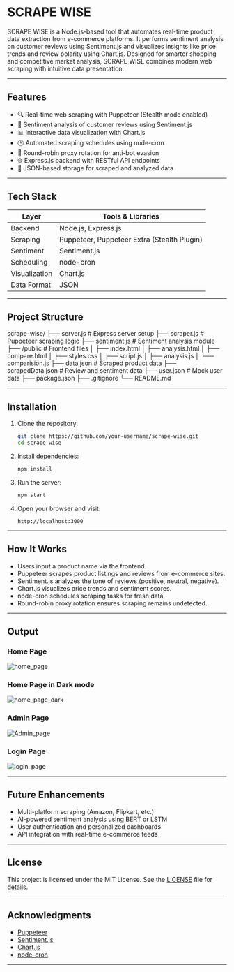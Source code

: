 # SCRAPE WISE

SCRAPE WISE is a Node.js-based tool that automates real-time product data extraction from e-commerce platforms. It performs sentiment analysis on customer reviews using Sentiment.js and visualizes insights like price trends and review polarity using Chart.js. Designed for smarter shopping and competitive market analysis, SCRAPE WISE combines modern web scraping with intuitive data presentation.
___
## Features

- 🔍 Real-time web scraping with Puppeteer (Stealth mode enabled)
- 💬 Sentiment analysis of customer reviews using Sentiment.js
- 📊 Interactive data visualization with Chart.js
- 🕒 Automated scraping schedules using node-cron
- 🔁 Round-robin proxy rotation for anti-bot evasion
- 🌐 Express.js backend with RESTful API endpoints
- 📁 JSON-based storage for scraped and analyzed data
___
## Tech Stack

| Layer         | Tools & Libraries                          |
|---------------|---------------------------------------------|
| Backend       | Node.js, Express.js                        |
| Scraping      | Puppeteer, Puppeteer Extra (Stealth Plugin)|
| Sentiment     | Sentiment.js                               |
| Scheduling    | node-cron                                  |
| Visualization | Chart.js                                   |
| Data Format   | JSON                                       |
___

## Project Structure

scrape-wise/
├── server.js               # Express server setup
├── scraper.js              # Puppeteer scraping logic
├── sentiment.js            # Sentiment analysis module
├── /public                 # Frontend files
│   ├── index.html
│   ├── analysis.html
│   ├── compare.html
│   ├── styles.css
│   ├── script.js
│   ├── analysis.js
│   └── comparision.js
├── data.json               # Scraped product data
├── scrapedData.json        # Review and sentiment data
├── user.json               # Mock user data
├── package.json
├── .gitignore
└── README.md
___

## Installation

1. Clone the repository:
   ```bash
   git clone https://github.com/your-username/scrape-wise.git
   cd scrape-wise
   ```

2. Install dependencies:
   ```bash
   npm install
   ```

3. Run the server:
   ```bash
   npm start
   ```

4. Open your browser and visit:
   ```
   http://localhost:3000
   ```

 ___
## How It Works

- Users input a product name via the frontend.
- Puppeteer scrapes product listings and reviews from e-commerce sites.
- Sentiment.js analyzes the tone of reviews (positive, neutral, negative).
- Chart.js visualizes price trends and sentiment scores.
- node-cron schedules scraping tasks for fresh data.
- Round-robin proxy rotation ensures scraping remains undetected.
___
## Output
### Home Page
![home_page](https://github.com/user-attachments/assets/68fafaf3-8db2-4a91-aacd-ce41797660c5)
### Home Page in Dark mode
![home_page_dark](https://github.com/user-attachments/assets/b86e17e5-3dcb-41fe-8b8b-2b04e11dcf57)
### Admin Page
![Admin_page](https://github.com/user-attachments/assets/466b85e7-3a3e-48e3-8522-da3690c2c055)
### Login Page
![login_page](https://github.com/user-attachments/assets/eb0b3c57-1ea8-4850-8bc3-7e11fabfba63)
___

## Future Enhancements

-  Multi-platform scraping (Amazon, Flipkart, etc.)
-  AI-powered sentiment analysis using BERT or LSTM
-  User authentication and personalized dashboards
-  API integration with real-time e-commerce feeds
___

## License

This project is licensed under the MIT License. See the [LICENSE](LICENSE) file for details.
___

## Acknowledgments

- [Puppeteer](https://pptr.dev/)
- [Sentiment.js](https://github.com/thisandagain/sentiment)
- [Chart.js](https://www.chartjs.org/)
- [node-cron](https://www.npmjs.com/package/node-cron)

___

